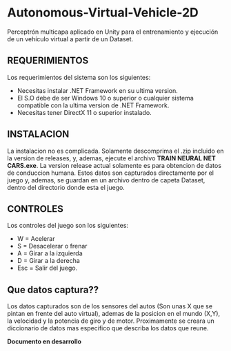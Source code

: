 # Autonomous-Virtual-Vehicle-2D
Perceptrón multicapa aplicado en Unity para el entrenamiento y ejecución de un vehículo virtual a partir de un Dataset.

## REQUERIMIENTOS

Los requerimientos del sistema son los siguientes:
* Necesitas instalar .NET Framework en su ultima version.
* El S.O debe de ser Windows 10 o superior o cualquier sistema compatible con la ultima version de .NET Framework.
* Necesitas tener DirectX 11 o superior instalado.

## INSTALACION

La instalacion no es complicada. Solamente descomprima el .zip incluido en la version de releases, y, ademas, ejecute el archivo **TRAIN NEURAL NET CARS.exe**. La version release actual solamente es para obtencion de datos de conduccion humana. Estos datos son capturados directamente por el juego y, ademas, se guardan en un archivo dentro de capeta Dataset, dentro del directorio donde esta el juego.

## CONTROLES

Los controles del juego son los siguientes:
* W = Acelerar
* S = Desacelerar o frenar
* A = Girar a la izquierda
* D = Girar a la derecha
* Esc = Salir del juego.

## Que datos captura??

Los datos capturados son de los sensores del autos (Son unas X que se pintan en frente del auto virtual), ademas de la posicion en el mundo (X,Y), la velocidad y la potencia de giro y de motor. Proximamente se creara un diccionario de datos mas especifico que describa los datos que reune.

**Documento en desarrollo**
